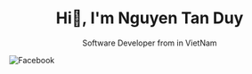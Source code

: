 <h1 align="center">Hi👋, I'm Nguyen Tan Duy</h1>

<p align="center">Software Developer from in VietNam</p>

![Facebook](https://img.shields.io/badge/Facebook-%231877F2.svg?style=for-the-badge&logo=Facebook&logoColor=white)
